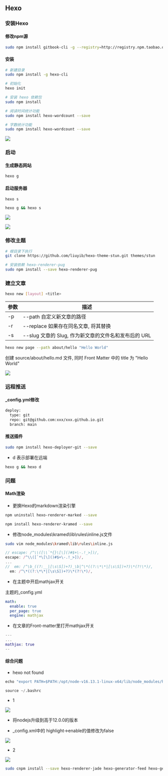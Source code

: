 <!--
 * @Description: 
 * @Version: 1.0
 * @Author: DaLao
 * @Email: dalao_li@163.com
 * @Date: 2021-12-07 00:19:50
 * @LastEditors: DaLao
 * @LastEditTime: 2022-07-03 20:02:00
-->

## Hexo

### 安装Hexo


#### 修改npm源

```sh
sudo npm install gitbook-cli -g --registry=http://registry.npm.taobao.org 
```


#### 安装

```sh
# 新建目录
sudo npm install -g hexo-cli

# 初始化
hexo init

# 安装 hexo 依赖包
sudo npm install

# 阅读时间统计功能
sudo npm install hexo-wordcount --save

# 字数统计功能
sudo npm install hexo-wordcount --save
```
![](https://cdn.hurra.ltd/img/20211207224409.png)



### 启动


#### 生成静态网站

```sh
hexo g
```


#### 启动服务器

```sh
hexo s
```

```sh
hexo g && hexo s
```
![](https://cdn.hurra.ltd/img/20211207231056.png)

![](https://cdn.hurra.ltd/img/20211207231203.png)



### 修改主题

```sh
# 根目录下执行
git clone https://github.com/liuyib/hexo-theme-stun.git themes/stun

# 安装依赖 hexo-renderer-pug
sudo npm install --save hexo-renderer-pug
```



### 建立文章

```sh
hexo new [layout] <title>
```

| 参数 | 描述                                                    |
| ---- | ------------------------------------------------------- |
| -p   | --path    自定义新文章的路径                            |
| -r   | --replace    如果存在同名文章, 将其替换                 |
| -s   | --slug    文章的 Slug, 作为新文章的文件名和发布后的 URL |

```sh
hexo new page --path about/hello "Hello World"
```
创建 source/about/hello.md 文件, 同时 Front Matter 中的 title 为 "Hello World"

![](https://cdn.hurra.ltd/img/20211207234206.png)



### 远程推送

#### _config.yml修改
  
```xml
deploy:
  type: git
  repo: git@github.com:xxx/xxx.github.io.git
  branch: main
```


#### 推送插件

```sh
sudo npm install hexo-deployer-git --save
```

- d 表示部署在远端

```sh
hexo g && hexo d
```



### 问题


#### Math渲染

- 更换Hexo的markdown渲染引擎

```sh
npm uninstall hexo-renderer-marked --save

npm install hexo-renderer-kramed --save
```

- 修改node_modules\kramed\lib\rules\inline.js文件

```sh
sudo vim node_modules\kramed\lib\rules\inline.js
```

```js
// escape: /^\\([\\`*{}\[\]()#$+\-.!_>])/, 
escape: /^\\([`*\[\]()#$+\-.!_>])/, 
...
//  em: /^\b_((?:__|[\s\S])+?)_\b|^\*((?:\*\*|[\s\S])+?)\*(?!\*)/, 
  em: /^\*((?:\*\*|[\s\S])+?)\*(?!\*)/, 
```

- 在主题中开启mathjax开关

主题的_config.yml

```yml
math:
  enable: true
  per_page: true
  engine: mathjax
```

- 在文章的Front-matter里打开mathjax开关

```m
---
...
mathjax: true
--
```



#### 综合问题

- hexo not found 

```py
echo "export PATH=$PATH:/opt/node-v16.13.1-linux-x64/lib/node_modules/hexo-cli/bin" >> ~/.bashrc

source ~/.bashrc
```

- 1

![](https://cdn.hurra.ltd/img/20211207230441.png)


- 将nodejs升级到高于12.0.0的版本

- _config.xml中的 highlight->enable的值修改为false

![](https://cdn.hurra.ltd/img/20211207230948.png)

- 2

![](https://cdn.hurra.ltd/img/20211208001031.png)

```sh
sudo cnpm install --save hexo-renderer-jade hexo-generator-feed hexo-generator-sitemap hexo-browsersync hexo-generator-archive